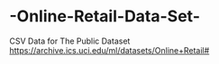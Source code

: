 # -Online-Retail-Data-Set-
CSV Data for The Public Dataset https://archive.ics.uci.edu/ml/datasets/Online+Retail#
